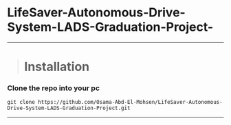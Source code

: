 ﻿# LifeSaver-Autonomous-Drive-System-LADS-Graduation-Project-
---------
># Installation

### Clone the repo into your pc
    git clone https://github.com/Osama-Abd-El-Mohsen/LifeSaver-Autonomous-Drive-System-LADS-Graduation-Project.git




---------

